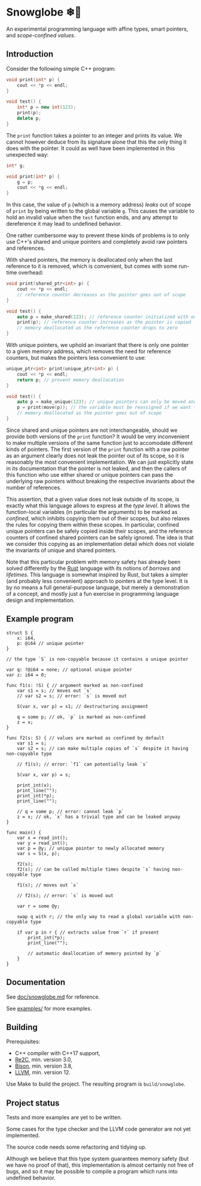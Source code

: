 # Snowglobe ❄🔮

An experimental programming language with affine types, smart pointers, and *scope-confined values*.

## Introduction

Consider the following simple C++ program:

```C++
void print(int* p) {
    cout << *p << endl;
}

void test() {
    int* p = new int(123);
    print(p);
    delete p;
}
```

The `print` function takes a pointer to an integer and prints its value.
We cannot however deduce from its signature alone that this the only thing it does with the pointer.
It could as well have been implemented in this unexpected way:

```C++
int* g;

void print(int* p) {
    g = p;
    cout << *g << endl;
}
```

In this case, the value of `p` (which is a memory address) *leaks* out of scope of `print` by being written to the global variable `g`.
This causes the variable to hold an invalid value when the `test` function ends, and any attempt to dereference it may lead to undefined behavior.

One rather cumbersome way to prevent these kinds of problems is to only use C++'s shared and unique pointers and completely avoid raw pointers and references.

With shared pointers, the memory is deallocated only when the last reference to it is removed, which is convenient, but comes with some run-time overhead:

```C++
void print(shared_ptr<int> p) {
    cout << *p << endl;
    // reference counter decreases as the pointer goes out of scope
}

void test() {
    auto p = make_shared(123); // reference counter initialized with one
    print(p); // reference counter increases as the pointer is copied
    // memory deallocated as the reference counter drops to zero
}
```

With unique pointers, we uphold an invariant that there is only one pointer to a given memory address,
which removes the need for reference counters, but makes the pointers less convenient to use:

```C++
unique_ptr<int> print(unique_ptr<int> p) {
    cout << *p << endl;
    return p; // prevent memory deallocation
}

void test() {
    auto p = make_unique(123); // unique pointers can only be moved and cannot be copied
    p = print(move(p)); // the variable must be reassigned if we want to use it again
    // memory deallocated as the pointer goes out of scope
}
```

Since shared and unique pointers are not interchangeable, should we provide both versions of the `print` function?
It would be very inconvenient to make multiple versions of the same function just to accomodate different kinds of pointers.
The first version of the `print` function with a raw pointer as an argument clearly does not leak the pointer out of its scope,
so it is reasonably the most convenient implementation.
We can just explicitly state in its documentation that the pointer is not leaked,
and then the callers of this function who use either shared or unique pointers can pass
the underlying raw pointers without breaking the respective invariants about the number of references.

This assertion, that a given value does not leak outside of its scope, is exactly what this language allows to express at the *type level*.
It allows the function-local variables (in particular the arguments) to be marked as *confined*,
which inhibits copying them out of their scopes, but also relaxes the rules for copying them within these scopes.
In particular, confined unique pointers can be safely copied inside their scopes, and the reference counters of confined shared pointers can be safely ignored.
The idea is that we consider this copying as an implementation detail which does not violate the invariants of unique and shared pointers.

Note that this particular problem with memory safety has already been solved differently
by the [Rust](https://www.rust-lang.org/) language with its notions of *borrows* and *lifetimes*.
This language is somewhat inspired by Rust, but takes a simpler (and probably less convenient) approach to pointers at the type level.
It is by no means a full general-purpose language, but merely a demonstration of a concept,
and mostly just a fun exercise in programming language design and implementation.

## Example program

```
struct S {
    x: i64,
    p: @i64 // unique pointer
}

// the type `S` is non-copyable because it contains a unique pointer

var q: ?@i64 = none; // optional unique pointer
var z: i64 = 0;

func f1(s: !S) { // argument marked as non-confined
    var s1 = s; // moves out `s`
    // var s2 = s; // error: `s` is moved out

    S(var x, var p) = s1; // destructuring assignment

    q = some p; // ok, `p` is marked as non-confined
    z = x;
}

func f2(s: S) { // values are marked as confined by default
    var s1 = s;
    var s2 = s; // can make multiple copies of `s` despite it having non-copyable type

    // f1(s); // error: `f1` can potentially leak `s`

    S(var x, var p) = s;

    print_int(x);
    print_line("");
    print_int(*p);
    print_line("");

    // q = some p; // error: cannot leak `p`
    z = x; // ok, `x` has a trivial type and can be leaked anyway
}

func main() {
    var x = read_int();
    var y = read_int();
    var p = @y; // unique pointer to newly allocated memory
    var s = S(x, p);

    f2(s);
    f2(s); // can be called multiple times despite `s` having non-copyable type

    f1(s); // moves out `s`

    // f2(s); // error: `s` is moved out

    var r = some @y;

    swap q with r; // the only way to read a global variable with non-copyable type

    if var p in r { // extracts value from `r` if present
        print_int(*p);
        print_line("");

        // automatic deallocation of memory pointed by `p`
    }
}
```

## Documentation

See [doc/snowglobe.md](doc/snowglobe.md) for reference.

See [examples/](examples/) for more examples.

## Building

Prerequisites:

- C++ compiler with C++17 support,
- [Re2C](https://re2c.org/), min. version 3.0,
- [Bison](https://www.gnu.org/software/bison/), min. version 3.8,
- [LLVM](https://llvm.org/), min. version 12.

Use Make to build the project.
The resulting program is `build/snowglobe`.

## Project status

Tests and more examples are yet to be written.

Some cases for the type checker and the LLVM code generator are not yet implemented.

The source code needs some refactoring and tidying up.

Although we believe that this type system guarantees memory safety (but we have no proof of that),
this implementation is almost certainly not free of bugs,
and so it may be possible to compile a program which runs into undefined behavior.
